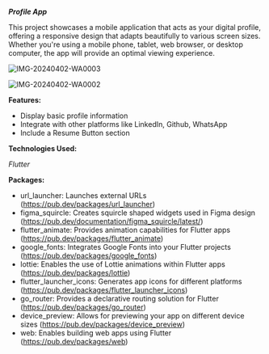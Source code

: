 ***Profile App***

This project showcases a mobile application that acts as your digital profile, offering a responsive design that adapts beautifully to various screen sizes. Whether you're using a mobile phone, tablet, web browser, or desktop computer, the app will provide an optimal viewing experience.

![IMG-20240402-WA0003](https://github.com/MosasaUnited/Profile-App/assets/79766907/b9dc5906-a58e-4ce6-8bf3-918812230914)

![IMG-20240402-WA0002](https://github.com/MosasaUnited/Profile-App/assets/79766907/52bb3ac1-6002-4b90-a0f9-083c94d4b989)



**Features:**

- Display basic profile information
- Integrate with other platforms like LinkedIn, Github, WhatsApp
- Include a Resume Button section

**Technologies Used:**

*Flutter*

**Packages:**
- url_launcher: Launches external URLs (https://pub.dev/packages/url_launcher)
- figma_squircle: Creates squircle shaped widgets used in Figma design (https://pub.dev/documentation/figma_squircle/latest/)
- flutter_animate: Provides animation capabilities for Flutter apps (https://pub.dev/packages/flutter_animate)
- google_fonts: Integrates Google Fonts into your Flutter projects (https://pub.dev/packages/google_fonts)
- lottie: Enables the use of Lottie animations within Flutter apps (https://pub.dev/packages/lottie)
- flutter_launcher_icons: Generates app icons for different platforms (https://pub.dev/packages/flutter_launcher_icons)
- go_router: Provides a declarative routing solution for Flutter (https://pub.dev/packages/go_router)
- device_preview: Allows for previewing your app on different device sizes (https://pub.dev/packages/device_preview)
- web: Enables building web apps using Flutter (https://pub.dev/packages/web)
